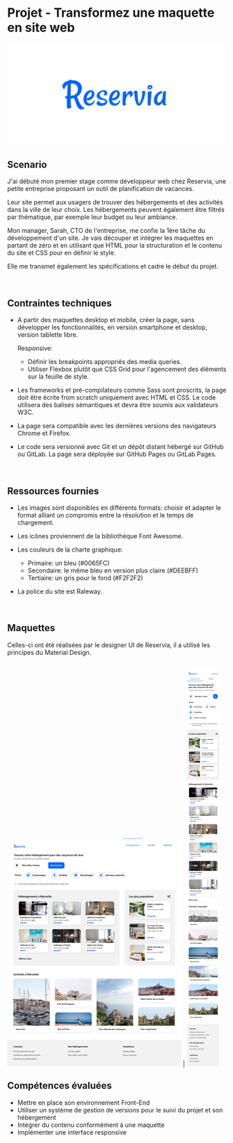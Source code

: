 

# Projet - Transformez une maquette en site web

[![Reservia logo](/images/Reservia-logo.png "Voir le prototype Reservia")](https://thomas-savigner.github.io/01_OpenClassrooms_Reservia/)

## Scenario

J'ai débuté mon premier stage comme développeur web chez Reservia, une petite entreprise proposant un outil de planification de vacances.

Leur site permet aux usagers de trouver des hébergements et des activités dans la ville de leur choix. Les hébergements peuvent également être filtrés par thématique, par exemple leur budget ou leur ambiance.

Mon manager, Sarah, CTO de l'entreprise, me confie la 1ère tâche du développement d'un site. Je vais découper et intégrer les maquettes en partant de zéro et en utilisant que HTML pour la structuration et le contenu du site et CSS pour en définir le style. 

Elle me transmet également les spécifications et cadre le début du projet.<br/><br/><br/>


## Contraintes techniques

- A partir des maquettes desktop et mobile, créer la page, sans développer les fonctionnalités, en version smartphone et desktop, version tablette libre.
  
  Responsive: 
  
    - Définir les breakpoints appropriés des media queries.
    - Utiliser Flexbox plutôt que CSS Grid pour l'agencement des éléments sur la feuille de style.
- Les frameworks et pré-compilateurs comme Sass sont proscrits, la page doit être écrite from scratch uniquement avec HTML et CSS. Le code utilisera des balises sémantiques et devra être soumis aux validateurs W3C.
- La page sera compatible avec les dernières versions des navigateurs Chrome et Firefox.
- Le code sera versionné avec Git et un dépôt distant hébergé sur GitHub ou GitLab. La page sera déployée sur GitHub Pages ou GitLab Pages.<br/><br/><br/>


## Ressources fournies

- Les images sont disponibles en différents formats: choisir et adapter le format alliant un compromis entre la résolution et le temps de chargement.
- Les icônes proviennent de la bibliothèque Font Awesome.
- Les couleurs de la charte graphique:

   - Primaire: un bleu (#0065FC)
   - Secondaire: le même bleu en version plus claire (#DEEBFF)
   - Tertiaire: un gris pour le fond (#F2F2F2)
- La police du site est Raleway.<br/><br/><br/>


## Maquettes
Celles-ci ont été réalisées par le designer UI de Reservia, il a utilisé les principes du Material Design.<br/><br/>

[![Desktop model](/images/Models/Desktop-model-thumb.png "Maquette desktop")](/images/Models/Desktop-model.png) | [![Mobile model](/images/Models/iPhone8-model-thumb.png "Maquette mobile")](/images/Models/iPhone8-model.png)

## Compétences évaluées
- Mettre en place son environnement Front-End
- Utiliser un système de gestion de versions pour le suivi du projet et son hébergement
- Intégrer du contenu conformément à une maquette
- Implémenter une interface responsive<br/><br/>
